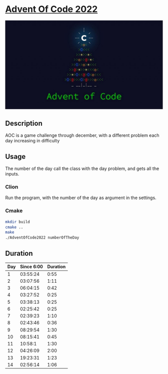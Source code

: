 # [Advent Of Code 2022](https://adventofcode.com/2022)

![AOC](aoc.jpg)

## Description
AOC is a game challenge through december, with a different problem each day increasing in difficulty

## Usage
The number of the day call the class with the day problem, and gets all the inputs.
### Clion
Run the program, with the number of the day as argument in the settings.
### Cmake
```bash
mkdir build
cmake ..
make
./AdventOfCode2022 numberOfTheDay
```

## Duration
| Day | Since 6:00 | Duration |
|-----|------------|----------|
| 1   | 03:55:24   | 0:55     |
| 2   | 03:07:56   | 1:11     |
| 3   | 06:04:15   | 0:42     |
| 4   | 03:27:52   | 0:25     |
| 5   | 03:38:13   | 0:25     |
| 6   | 02:25:42   | 0:25     |
| 7   | 02:39:23   | 1:10     |
| 8   | 02:43:46   | 0:36     |
| 9   | 08:29:54   | 1:30     |
| 10  | 08:15:41   | 0:45     |
| 11  | 10:58:1    | 1:30     |
| 12  | 04:26:09   | 2:00     |
| 13  | 19:23:31   | 1:23     |
| 14  | 02:56:14   | 1:06     |